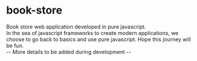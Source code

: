 # book-store
Book store web application developed in pure javascript. 
<br/>
In the sea of javascript frameworks to create modern applications, we choose to go back to basics and use pure javascript.
Hope this journey will be fun.
<br/>-- More details to be added during development --

